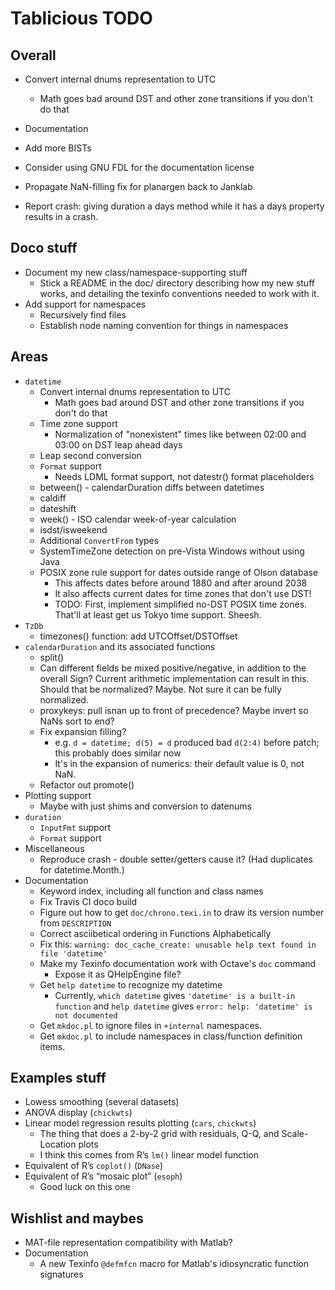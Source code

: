 # Tablicious TODO

## Overall

* Convert internal dnums representation to UTC
  * Math goes bad around DST and other zone transitions if you don't do that
* Documentation
* Add more BISTs
* Consider using GNU FDL for the documentation license
* Propagate NaN-filling fix for planargen back to Janklab

* Report crash: giving duration a days method while it has a days property results in a crash.

## Doco stuff

* Document my new class/namespace-supporting stuff
  * Stick a README in the doc/ directory describing how my new stuff works, and detailing the texinfo conventions needed to work with it.
* Add support for namespaces
  * Recursively find files
  * Establish node naming convention for things in namespaces

## Areas

* `datetime`
  * Convert internal dnums representation to UTC
    * Math goes bad around DST and other zone transitions if you don't do that
  * Time zone support
    * Normalization of "nonexistent" times like between 02:00 and 03:00 on DST leap ahead days
  * Leap second conversion
  * `Format` support
    * Needs LDML format support, not datestr() format placeholders
  * between() - calendarDuration diffs between datetimes
  * caldiff
  * dateshift
  * week() - ISO calendar week-of-year calculation
  * isdst/isweekend
  * Additional `ConvertFrom` types
  * SystemTimeZone detection on pre-Vista Windows without using Java
  * POSIX zone rule support for dates outside range of Olson database
    * This affects dates before around 1880 and after around 2038
    * It also affects current dates for time zones that don't use DST!
    * TODO: First, implement simplified no-DST POSIX time zones. That'll at least get us
      Tokyo time support. Sheesh.
* `TzDb`
  * timezones() function: add UTCOffset/DSTOffset
* `calendarDuration` and its associated functions
  * split()
  * Can different fields be mixed positive/negative, in addition to the overall Sign? Current
    arithmetic implementation can result in this. Should that be normalized? Maybe. Not sure it can be fully normalized.
  * proxykeys: pull isnan up to front of precedence? Maybe invert so NaNs sort to end?
  * Fix expansion filling?
    * e.g. `d = datetime; d(5) = d` produced bad `d(2:4)` before patch; this probably does similar now
    * It's in the expansion of numerics: their default value is 0, not NaN.
  * Refactor out promote()
* Plotting support
  * Maybe with just shims and conversion to datenums
* `duration`
  * `InputFmt` support
  * `Format` support
* Miscellaneous
  * Reproduce crash - double setter/getters cause it? (Had duplicates for datetime.Month.)
* Documentation
  * Keyword index, including all function and class names
  * Fix Travis CI doco build
  * Figure out how to get `doc/chrono.texi.in` to draw its version number from `DESCRIPTION`
  * Correct asciibetical ordering in Functions Alphabetically
  * Fix this: `warning: doc_cache_create: unusable help text found in file 'datetime'`
  * Make my Texinfo documentation work with Octave's `doc` command
    * Expose it as QHelpEngine file?
  * Get `help datetime` to recognize my datetime
    * Currently, `which datetime` gives `'datetime' is a built-in function` and `help datetime` gives `error: help: 'datetime' is not documented`
  * Get `mkdoc.pl` to ignore files in `+internal` namespaces.
  * Get `mkdoc.pl` to include namespaces in class/function definition items.

## Examples stuff

* Lowess smoothing (several datasets)
* ANOVA display (`chickwts`)
* Linear model regression results plotting (`cars`, `chickwts`)
  * The thing that does a 2-by-2 grid with residuals, Q-Q, and Scale-Location plots
  * I think this comes from R’s `lm()` linear model function
* Equivalent of R’s `coplot()` (`DNase`)
* Equivalent of R’s “mosaic plot” (`esoph`)
  * Good luck on this one

## Wishlist and maybes

* MAT-file representation compatibility with Matlab?
* Documentation
  * A new Texinfo `@defmfcn` macro for Matlab's idiosyncratic function signatures

